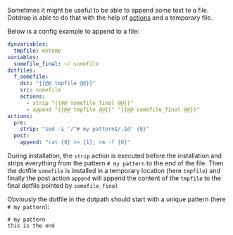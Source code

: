 Sometimes it might be useful to be able to append some text to a
file. Dotdrop is able to do that with the help of
[actions](../config.md#entry-actions) and a temporary file.

Below is a config example to append to a file:
```yaml
dynvariables:
  tmpfile: mktemp
variables:
  somefile_final: ~/.somefile
dotfiles:
  f_somefile:
    dst: "{{@@ tmpfile @@}}"
    src: somefile
    actions:
      - strip "{{@@ somefile_final @@}}"
      - append "{{@@ tmpfile @@}}" "{{@@ somefile_final @@}}"
actions:
  pre:
    strip: "sed -i '/^# my pattern$/,$d' {0}"
  post:
    append: "cat {0} >> {1}; rm -f {0}"
```
During installation, the `strip` action is executed before the installation and strips everything from the pattern `# my pattern` to the end of the file. Then the dotfile `somefile` is installed in a temporary location (here `tmpfile`) and finally the post action `append` will append the content of the `tmpfile` to the final dotfile pointed by `somefile_final`

Obviously the dotfile in the dotpath should start with a unique pattern (here `# my pattern`):
```
# my pattern
this is the end
```

